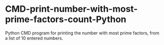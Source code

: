 # CMD-print-number-with-most-prime-factors-count-Python
Python CMD program for printing the number with most prime factors, from a list of 10 entered numbers.
